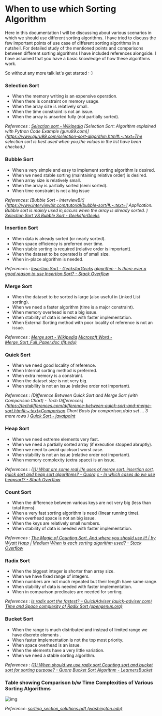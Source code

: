 # When to use which Sorting Algorithm



Here in this documentation I will be discussing about various scenarios in which we should use different sorting algorithms. I have tried to discuss the few important points of use case of different sorting algorithms in a nutshell. For detailed study of the mentioned points and comparisons between different sorting algorithms I have included references alongside. I have assumed that you have a basic knowledge of how these algorithms work.

So without any more talk let's get started :-)



### Selection Sort

- When the memory writing is an expensive operation.
- When there is constraint on memory usage.
- When the array size is relatively small.
- When the time constraint is not an issue.
- When the array is unsorted fully (not partially sorted).

*References :* 
*[Selection sort - Wikipedia](https://en.wikipedia.org/wiki/Selection_sort#Comparison_to_other_sorting_algorithms)*
*[Selection Sort: Algorithm explained with Python Code Example (guru99.com)](https://www.guru99.com/selection-sort-algorithm.html#:~:text=The selection sort is best used when you,the values in the list have been checked.)*





### Bubble Sort

- When a very simple and easy to implement sorting algorithm is desired.
- When we need stable sorting (maintaining relative order) is desired.
- When array size is relatively small.
- When the array is partially sorted (semi sorted).
- When time constraint is not a big issue

*References:*
*[Bubble Sort - InterviewBit](https://www.interviewbit.com/tutorial/bubble-sort/#:~:text=1 Application. Bubble sort is mainly used in,occurs when the array is already sorted. )*
*[Selection Sort VS Bubble Sort - GeeksforGeeks](https://www.geeksforgeeks.org/selection-sort-vs-bubble-sort/)*





### Insertion Sort

- When data is already sorted (or nearly sorted).
- When space efficiency is preferred over time.
- When stable sorting is required (relative order is important).
- When the dataset to be operated is of small size.
- When in-place algorithm is needed.

*References :*
*[Insertion Sort - GeeksforGeeks](https://www.geeksforgeeks.org/insertion-sort/)*
*[algorithm - Is there ever a good reason to use Insertion Sort? - Stack Overflow](https://stackoverflow.com/questions/736920/is-there-ever-a-good-reason-to-use-insertion-sort)*





### Merge Sort

- When the dataset to be sorted is large (also useful in Linked List sorting).
- When we need a faster algorithm (time is a major constraint).
- When memory overhead is not a big issue.
- When stability of data is needed with faster implementation.
- When External Sorting method with poor locality of reference is not an issue.

*References :*
*[Merge sort - Wikipedia](https://en.wikipedia.org/wiki/Merge_sort)*
*[Microsoft Word - Merge_Sort_Full_Paper.doc (fit.edu)](https://cs.fit.edu/~pkc/classes/writing/hw13/luis.pdf)*

  

  

### Quick Sort

- When we need good locality of reference.
- When Internal sorting method is preferred.
- When extra memory is a constraint.
- When the dataset size is not very big.
- When stability is not an issue (relative order not important).

*References :*
*[Difference Between Quick Sort and Merge Sort (with Comparison Chart) - Tech Differences](https://techdifferences.com/difference-between-quick-sort-and-merge-sort.html#:~:text=Comparison Chart    Basis for comparison,data set ...  3 more rows )*
*[Quick Sort - javatpoint](https://www.javatpoint.com/quick-sort)*





### Heap Sort

- When we need extreme elements very fast.
- When we need a partially sorted array (if execution stopped abruptly).
- When we need to avoid quicksort worst case.
- When stability is not an issue (relative order not important).
- When memory complexity (extra space) is an issue.

*References :*
*[(11) What are some real life uses of merge sort, insertion sort, quick sort and heap sort algorithms? - Quora](https://www.quora.com/What-are-some-real-life-uses-of-merge-sort-insertion-sort-quick-sort-and-heap-sort-algorithms)*
*[c - In which cases do we use heapsort? - Stack Overflow](https://stackoverflow.com/questions/18163414/in-which-cases-do-we-use-heapsort)*





### Count Sort

- When  the difference between various keys are not very big (less than total items).
- When a very fast sorting algorithm is need (linear running time).
- When overhead space is not an big issue.
- When the keys are relatively small numbers.
- When stability of data is needed with faster implementation.

*References :*
*[The Magic of Counting Sort. And where you should use it! | by Wyatt Happ | Medium](https://medium.com/@wyatt.happ_61481/the-magic-of-counting-sort-5db93adc254b)*
*[When is each sorting algorithm used? - Stack Overflow](https://stackoverflow.com/questions/1933759/when-is-each-sorting-algorithm-used)*





### Radix Sort

- When the biggest integer is shorter than array size.
- When we have fixed range of integers.
- When numbers are not much repeated but their length have same range.
- When stability of data is needed with faster implementation.
- When in comparison predicates are needed for sorting.

*References :*
*[Is radix sort the fastest? – QuickAdviser (quick-adviser.com)](https://quick-adviser.com/is-radix-sort-the-fastest/)*
*[Time and Space complexity of Radix Sort (opengenus.org)](https://iq.opengenus.org/time-and-space-complexity-of-radix-sort/)*





### Bucket Sort

- When the range is much distributed and instead of limited range we have discrete elements .
- When faster implementation is not the top most priority.
- When space overhead is an issue.
- When the elements have a very little variation.
- When we need a stable sorting algorithm.

*References :*
*[(11) When should we use radix sort Counting sort and bucket sort for sorting purpose? - Quora](https://www.quora.com/When-should-we-use-radix-sort-Counting-sort-and-bucket-sort-for-sorting-purpose)*
*[Bucket Sort Algorithm - LearnersBucket](https://learnersbucket.com/tutorials/algorithms/bucket-sort-algorithm/)*





### Table showing Comparison b/w Time Complexities of Various Sorting Algorithms

![img](https://i.imgur.com/uMBaUv0.png)

*Reference*:  [*sorting_section_solutions.pdf (washington.edu)*](https://courses.cs.washington.edu/courses/cse373/15wi/lectures/sorting_section_solutions.pdf)

